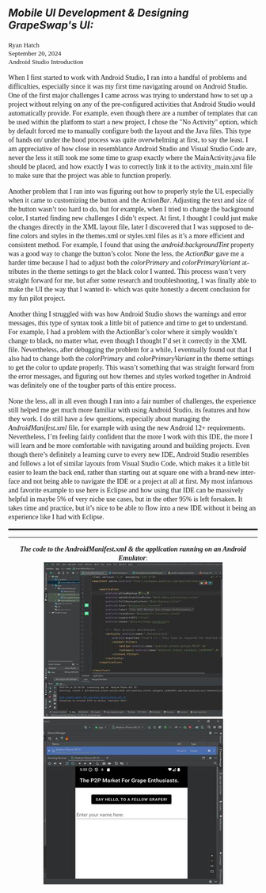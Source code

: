 <html>
<head>
<meta http-equiv=Content-Type content="text/html; charset=windows-1252">
<meta name=Generator content="Microsoft Word 15 (filtered)">
<h2><b><i>Mobile UI Development & Designing GrapeSwap's UI:</i></b></h2>
  
<!-- <style> -->
<!--
 /* Font Definitions */
 @font-face
	{font-family:"Cambria Math";
	panose-1:2 4 5 3 5 4 6 3 2 4;}
@font-face
	{font-family:Aptos;}
 /* Style Definitions */
 p.MsoNormal, li.MsoNormal, div.MsoNormal
	{margin-top:0in;
	margin-right:0in;
	margin-bottom:8.0pt;
	margin-left:0in;
	line-height:115%;
	font-size:12.0pt;
	font-family:"Aptos",sans-serif;}
.MsoChpDefault
	{font-size:12.0pt;}
.MsoPapDefault
	{margin-bottom:8.0pt;
	line-height:115%;}
@page WordSection1
	{size:8.5in 11.0in;
	margin:1.0in 1.0in 1.0in 1.0in;}
div.WordSection1
	{page:WordSection1;}
-->
<!-- </style> -->

</head>

<body lang=EN-US style='word-wrap:break-word'>

<div class=WordSection1>

<p class=MsoNormal><span style='font-size:10.0pt;line-height:115%;font-family:
"Times New Roman",serif'>Ryan Hatch<br>
September 20, 2024<br>
Android Studio Introduction</span></p>

<p class=MsoNormal><span style='font-family:"Times New Roman",serif'>When I
first started to work with Android Studio, I ran into a handful of problems and
difficulties, especially since it was my first time navigating around on
Android Studio. One of the first major challenges I came across was trying to
understand how to set up a project without relying on any of the pre-configured
activities that Android Studio would automatically provide. For example, even
though there are a number of templates that can be used within the platform to
start a new project, I chose the &quot;No Activity&quot; option, which by
default forced me to manually configure both the layout and the Java files.
This type of hands on/ under the hood process was quite overwhelming at first,
to say the least. I am appreciative of how close in resemblance Android Studio
and Visual Studio Code are, never the less it still took me some time to grasp
exactly where the MainActivity.java file should be placed, and how exactly I
was to correctly link it to the activity_main.xml file to make sure that the
project was able to function properly.</span></p>

<p class=MsoNormal><span style='font-family:"Times New Roman",serif'>Another
problem that I ran into was figuring out how to properly style the UI,
especially when it came to customizing the button and the <i>ActionBar</i>.
Adjusting the text and size of the button wasn’t too hard to do, but for
example, when I tried to change the background color, I started finding new
challenges I didn’t expect. At first, I thought I could just make the changes
directly in the XML layout file, later I discovered that I was supposed to
define colors and styles in the themes.xml or styles.xml files as it’s a more
efficient and consistent method. For example, I found that using the <i>android:backgroundTint</i>
property was a good way to change the button’s color. None the less, the <i>ActionBar</i>
gave me a harder time because I had to adjust both the <i>colorPrimary</i> and <i>colorPrimaryVariant</i>
attributes in the theme settings to get the black color I wanted. This process
wasn’t very straight forward for me, but after some research and
troubleshooting, I was finally able to make the UI the way that I wanted it-
which was quite honestly a decent conclusion for my fun pilot project.</span></p>

<p class=MsoNormal><span style='font-family:"Times New Roman",serif'>Another
thing I struggled with was how Android Studio shows the warnings and error
messages, this type of syntax took a little bit of patience and time to get to
understand. For example, I had a problem with the ActionBar’s color where it
simply wouldn’t change to black, no matter what, even though I thought I’d set
it correctly in the XML file. Nevertheless, after debugging the problem for a
while, I eventually found out that I also had to change both the <i>colorPrimary</i>
and <i>colorPrimaryVariant</i> in the theme settings to get the color to update
properly. This wasn’t something that was straight forward from the error
messages, and figuring out how themes and styles worked together in Android was
definitely one of the tougher parts of this entire process.</span></p>

<div style='border:none;border-bottom:solid windowtext 2.25pt;padding:0in 0in 1.0pt 0in'>

<p class=MsoNormal style='border:none;padding:0in'><span style='font-family:
"Times New Roman",serif'>None the less, all in all even though I ran into a
fair number of challenges, the experience still helped me get much more
familiar with using Android Studio, its features and how they work. I do still
have a few questions, especially about managing the <i>AndroidManifest.xml</i>
file, for example with using the new Android 12+ requirements.<br>
Nevertheless, I’m feeling fairly confident that the more I work with this IDE,
the more I will learn and be more comfortable with navigating around and
building projects. Even though there’s definitely a learning curve to every new
IDE, Android Studio resembles and follows a lot of similar layouts from Visual
Studio Code, which makes it a little bit easier to learn the back end, rather
than starting out at square one with a brand-new interface and not being able
to navigate the IDE or a project at all at first. My most infamous and favorite
example to use here is Eclipse and how using that IDE can be massively helpful
in maybe 5% of very niche use cases, but in the other 95% is left forsaken. It
takes time and practice, but it’s nice to be able to flow into a new IDE
without it being an experience like I had with Eclipse.</span></p>

</div>

<hr>

<p class=MsoNormal align=center style='text-align:center'><b><i><span
style='font-family:"Times New Roman",serif'>The code to the AndroidManifest.xml
&amp; the application running on an Android Emulator</span></i></b><span
style='font-family:"Times New Roman",serif'>:<br>
</span><img width=361 height=312
src="Designing%20GrapeSwap%20UI_files/image001.jpg"
alt="A screenshot of a computer program&#10;&#10;Description automatically generated"><span
style='font-family:"Times New Roman",serif'><br>
</span><img width=363 height=335 id="Picture 1"
src="Designing%20GrapeSwap%20UI_files/image002.jpg"
alt="A screenshot of a computer program&#10;&#10;Description automatically generated"></p>

</div>

</body>

</html>
